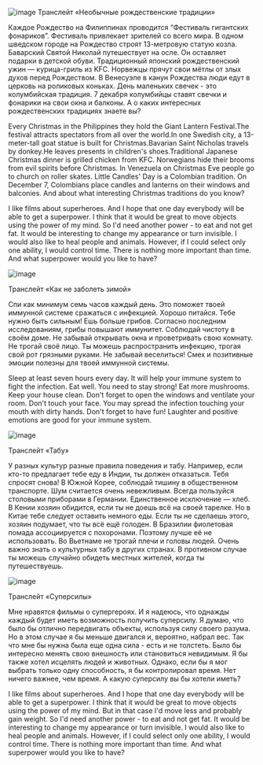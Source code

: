 ![image](https://user-images.githubusercontent.com/132228630/235520159-940472ef-aed9-4783-8ecc-b7b2c9d47007.png)
Транслейт «Необычные рождественские традиции»

Каждое Рождество на Филиппинах проводится “Фестиваль гигантских фонариков”. Фестиваль привлекает зрителей со всего мира. В одном шведском городе на Рождество строят 13-метровую статую козла. Баварский Святой Николай путешествует на осле. Он оставляет подарки в детской обуви. Традиционный японский рождественский ужин — курица-гриль из KFC. Норвежцы прячут свои мётлы от злых духов перед Рождеством. В Венесуэле в канун Рождества люди едут в церковь на роликовых коньках. День маленьких свечек - это колумбийская традиция. 7 декабря колумбийцы ставят свечки и фонарики на свои окна и балконы. А о каких интересных рождественских традициях знаете вы?

Every Christmas in the Philippines they hold the Giant Lantern Festival.The festival attracts spectators from all over the world.In one Swedish city, a 13-meter-tall goat statue is built for Christmas.Bavarian Saint Nicholas travels by donkey.He leaves presents in children's shoes.Traditional Japanese Christmas dinner is grilled chicken from KFC. Norwegians hide their brooms from evil spirits before Christmas. In Venezuela on Christmas Eve people go to church on roller skates. Little Candles' Day is a Colombian tradition. On December 7, Colombians place candles and lanterns on their windows and balconies. And about what interesting Christmas traditions do you know?


I like films about superheroes. And I hope that one day everybody will be able to get a superpower. I think that it would be great to move objects using the power of my mind. So I'd need another power - to eat and not get fat. It would be interesting to change my appearance or turn invisible. I would also like to heal people and animals. However, if I could select only one ability, I would control time. There is nothing more important than time. And what superpower would you like to have?


![image](https://user-images.githubusercontent.com/132228630/236022749-f75404e3-2442-41e8-934b-ecf5a9ea4adc.png)

Транслейт «Как не заболеть зимой»

Спи как минимум семь часов каждый день. Это поможет твоей иммунной системе сражаться с инфекцией. Хорошо питайся. Тебе нужно быть сильным! Ешь больше грибов. Согласно последним исследованиям, грибы повышают иммунитет. Соблюдай чистоту в своём доме. Не забывай открывать окна и проветривать свою комнату. Не трогай своё лицо. Ты можешь распространить инфекцию, трогая свой рот грязными руками. Не забывай веселиться! Смех и позитивные эмоции полезны для твоей иммунной системы.

Sleep at least seven hours every day. It will help your immune system to fight the infection. Eat well. You need to stay strong!  Eat more mushrooms. Keep your house clean. Don't forget to open the windows and ventilate your room. Don't touch your face. You may spread the infection touching your mouth with dirty hands. Don't forget to have fun! Laughter and positive emotions are good for your immune system.


![image](https://user-images.githubusercontent.com/132228630/236302353-63686bdd-a714-4876-8414-816269528a78.png)

Транслейт «Табу»

У разных культур разные правила поведения и табу. Например, если кто-то предлагает тебе еду в Индии, ты должен отказаться. Тебя спросят снова! В Южной Корее, соблюдай тишину в общественном транспорте. Шум считается очень невежливым. Всегда пользуйся столовыми приборами в Германии. Единственное исключение — хлеб. В Кении хозяин обидится, если ты не доешь всё на своей тарелке. Но в Китае тебе следует оставить немного еды. Если ты не сделаешь этого, хозяин подумает, что ты всё ещё голоден. В Бразилии фиолетовая помада ассоциируется с похоронами. Поэтому лучше её не использовать. Во Вьетнаме не трогай плечи и головы людей. Очень важно знать о культурных табу в других странах. В противном случае ты можешь случайно обидеть местных жителей, когда ты путешествуешь.


![image](https://user-images.githubusercontent.com/132228630/236700853-fbc9aa9f-ad94-4ff2-ba88-8d92bf62d031.png)

Транслейт «Суперсилы»

Мне нравятся фильмы о супергероях. И я надеюсь, что однажды каждый будет иметь возможность получить суперсилу. Я думаю, что было бы отлично передвигать объекты, используя силу своего разума. Но в этом случае я бы меньше двигался и, вероятно, набрал вес. Так что мне бы нужна была еще одна сила - есть и не толстеть. Было бы интересно менять свою внешность или становиться невидимым. Я бы также хотел исцелять людей и животных. Однако, если бы я мог выбрать только одну способность, я бы контролировал время. Нет ничего важнее, чем время. А какую суперсилу вы бы хотели иметь?

I like films about superheroes. And I hope that one day everybody will be able to get a superpower. I think that it would be great to move objects using the power of my mind. But in that case I'd move less and probably gain weight. So I'd need another power - to eat and not get fat. It would be interesting to change my appearance or turn invisible. I would also like to heal people and animals. However, if I could select only one ability, I would control time. There is nothing more important than time. And what superpower would you like to have?


